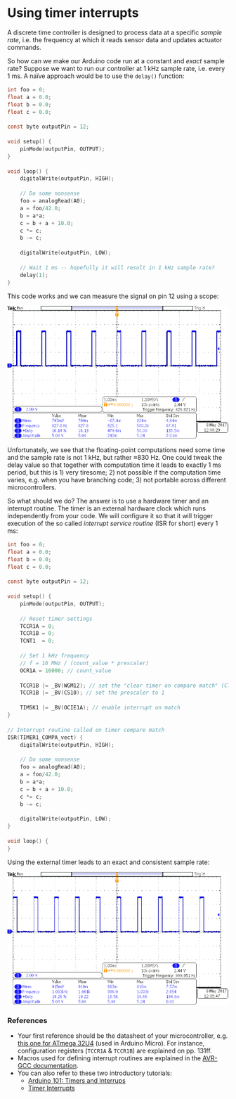 # Using timer interrupts

A discrete time controller is designed to process data at a specific _sample rate,_
i.e. the frequency at which it reads sensor data and updates actuator commands.

So how can we make our Arduino code run
at a constant and _exact_ sample rate?
Suppose we want to run our controller at 1 kHz sample rate, i.e. every 1 ms.
A naïve approach would be to use the `delay()` function:

```c
int foo = 0;
float a = 0.0;
float b = 0.0;
float c = 0.0;

const byte outputPin = 12;

void setup() {
    pinMode(outputPin, OUTPUT);
}

void loop() {
    digitalWrite(outputPin, HIGH);

    // Do some nonsense
    foo = analogRead(A0);
    a = foo/42.0;
    b = a*a;
    c = b + a + 10.0;
    c *= c;
    b -= c;

    digitalWrite(outputPin, LOW);

    // Wait 1 ms -- hopefully it will result in 1 kHz sample rate?
    delay(1);
}
```

This code works and we can measure the signal on pin 12 using a scope:

![delay](./images/timer_isr/delay.png)

Unfortunately, we see that the floating-point computations need some time and
the sample rate is not 1 kHz, but rather ≈830 Hz.
One could tweak the delay value so that together with computation time it leads
to exactly 1 ms period, but this is 1) very tiresome; 2) not possible if the computation
time varies, e.g. when you have branching code;
3) not portable across different microcontrollers.

So what should we do? The answer is to use a hardware timer and an interrupt routine.
The timer is an external hardware clock which runs independently from your code.
We will configure it so that it will trigger execution of the so called
_interrupt service routine_ (ISR for short) every 1 ms:

```c
int foo = 0;
float a = 0.0;
float b = 0.0;
float c = 0.0;

const byte outputPin = 12;

void setup() {
    pinMode(outputPin, OUTPUT);

    // Reset timer settings
    TCCR1A = 0;
    TCCR1B = 0;
    TCNT1  = 0;

    // Set 1 kHz frequency
    // f = 16 MHz / (count_value * prescaler)
    OCR1A = 16000; // count_value

    TCCR1B |= _BV(WGM12); // set the "clear timer on compare match" (CTC) mode
    TCCR1B |= _BV(CS10); // set the prescaler to 1

    TIMSK1 |= _BV(OCIE1A); // enable interrupt on match
}

// Interrupt routine called on timer compare match
ISR(TIMER1_COMPA_vect) {
    digitalWrite(outputPin, HIGH);

    // Do some nonsense
    foo = analogRead(A0);
    a = foo/42.0;
    b = a*a;
    c = b + a + 10.0;
    c *= c;
    b -= c;

    digitalWrite(outputPin, LOW);
}

void loop() {
}
```

Using the external timer leads to an exact and consistent sample rate:

![timer](./images/timer_isr/timer.png)


### References

* Your first reference should be the datasheet of your microcontroller,
  e.g. [this one for ATmega 32U4](http://www.atmel.com/Images/Atmel-7766-8-bit-AVR-ATmega16U4-32U4_Datasheet.pdf)
  (used in Arduino Micro).
  For instance, configuration registers (`TCCR1A` & `TCCR1B`) are explained on pp. 131ff.
* Macros used for defining interrupt routines are explained in the
  [AVR-GCC documentation](http://www.nongnu.org/avr-libc/user-manual/group__avr__interrupts.html).
* You can also refer to these two introductory tutorials:
    * [Arduino 101: Timers and Interrups](http://www.robotshop.com/letsmakerobots/arduino-101-timers-and-interrupts)
    * [Timer Interrupts](https://learn.adafruit.com/multi-tasking-the-arduino-part-2/timers)
